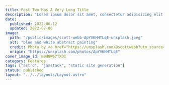 ```yaml
---
title: Post Two Has A Very Long Title
description: "Lorem ipsum dolor sit amet, consectetur adipisicing elit, sed do eiusmod tempor incididunt ut labore et dolore magna aliqua."
date: 
  published: 2022-06-12
  updated: 2022-07-06
image:
  path: "/public/images/scott-webb-ApYVKHHTLqE-unsplash.jpeg"
  alt: "blue and white abstract painting"
  credit: Photo by <a href="https://unsplash.com/@scottwebb?utm_source=unsplash&utm_medium=referral&utm_content=creditCopyText">Scott Webb</a> on <a href="https://unsplash.com/@scottwebb?utm_source=unsplash&utm_medium=referral&utm_content=creditCopyText">Unsplash</a>
  origin: "https://unsplash.com/photos/ApYVKHHTLqE"
cover_image_id: m9d8W67TXDI
category: Features
tags: ["astro", "jamstack", "static site generation"]
status: published
layout: "../../layouts/Layout.astro"
---
```

